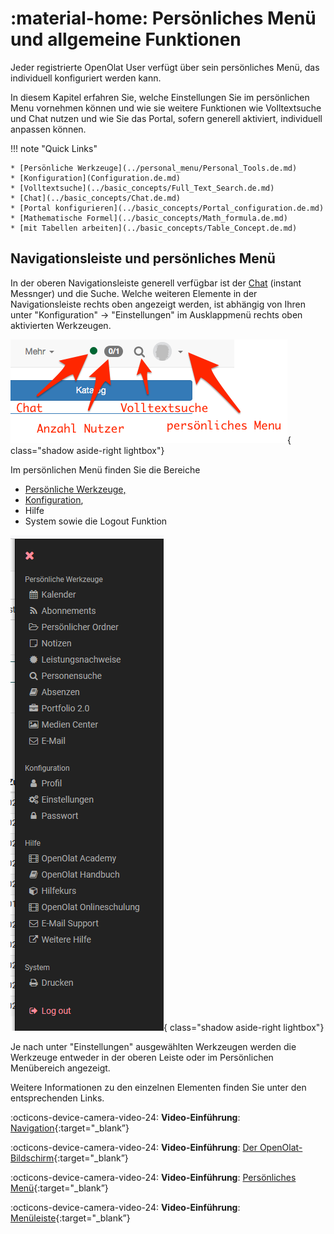 # :material-home: Persönliches Menü und allgemeine Funktionen

Jeder registrierte OpenOlat User verfügt über sein persönliches Menü, das individuell konfiguriert werden kann. 

In diesem Kapitel erfahren Sie, welche
Einstellungen Sie im persönlichen Menu vornehmen können und wie sie weitere
Funktionen wie Volltextsuche und Chat nutzen und wie Sie das Portal, sofern generell aktiviert, individuell anpassen können. 

!!! note "Quick Links"

    * [Persönliche Werkzeuge](../personal_menu/Personal_Tools.de.md)
    * [Konfiguration](Configuration.de.md)
    * [Volltextsuche](../basic_concepts/Full_Text_Search.de.md)
    * [Chat](../basic_concepts/Chat.de.md)
    * [Portal konfigurieren](../basic_concepts/Portal_configuration.de.md)
    * [Mathematische Formel](../basic_concepts/Math_formula.de.md)
    * [mit Tabellen arbeiten](../basic_concepts/Table_Concept.de.md)

## Navigationsleiste und persönliches Menü

In der oberen Navigationsleiste generell verfügbar ist der
[Chat](../basic_concepts/Chat.de.md) (instant Messnger) und die Suche. Welche weiteren Elemente in der Navigationsleiste rechts oben angezeigt werden, ist abhängig
von Ihren unter "Konfiguration" -> "Einstellungen" im Ausklappmenü rechts oben aktivierten Werkzeugen.

![Navigation](assets/global_navigation_DE.png){ class="shadow aside-right lightbox"}

Im persönlichen Menü finden Sie die Bereiche 
* [Persönliche
Werkzeuge,](../personal_menu/Personal_Tools.de.md)
* [Konfiguration](Configuration.de.md),  
* Hilfe 
* System sowie die Logout Funktion

![Persönliches Menü](assets/Persoenliche_Leiste.png){ class="shadow aside-right lightbox"}

Je nach unter "Einstellungen" ausgewählten Werkzeugen werden die Werkzeuge entweder in der oberen Leiste oder im Persönlichen Menübereich angezeigt. 

Weitere Informationen zu den einzelnen Elementen finden Sie unter den entsprechenden Links.

:octicons-device-camera-video-24: **Video-Einführung**: [Navigation](<https://www.youtube.com/embed/kxfVVbfDXMw>){:target="_blank”}

:octicons-device-camera-video-24: **Video-Einführung**: [Der OpenOlat-Bildschirm](<https://www.youtube.com/embed/WbD6ZSgZ02Y>){:target="_blank”}

:octicons-device-camera-video-24: **Video-Einführung**: [Persönliches Menü](<https://www.youtube.com/embed/VxK1EKV7_rc>){:target="_blank”}

:octicons-device-camera-video-24: **Video-Einführung**: [Menüleiste](<https://www.youtube.com/embed/_abUlsfmBcs>){:target="_blank”}